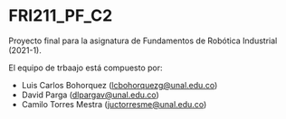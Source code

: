 # FRI211_PF_C2
Proyecto final para la asignatura de Fundamentos de Robótica Industrial (2021-1). 

El equipo de trbaajo está compuesto por:

- Luis Carlos Bohorquez (lcbohorquezg@unal.edu.co)
- David Parga (dlpargav@unal.edu.co)
- Camilo Torres Mestra (juctorresme@unal.edu.co)


